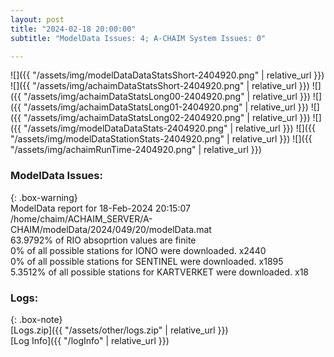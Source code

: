 ```yaml
---
layout: post
title: "2024-02-18 20:00:00"
subtitle: "ModelData Issues: 4; A-CHAIM System Issues: 0"

---
```


![]({{ "/assets/img/modelDataDataStatsShort-2404920.png" | relative_url }})
![]({{ "/assets/img/achaimDataStatsShort-2404920.png" | relative_url }})
![]({{ "/assets/img/achaimDataStatsLong00-2404920.png" | relative_url }})
![]({{ "/assets/img/achaimDataStatsLong01-2404920.png" | relative_url }})
![]({{ "/assets/img/achaimDataStatsLong02-2404920.png" | relative_url }})
![]({{ "/assets/img/modelDataDataStats-2404920.png" | relative_url }})
![]({{ "/assets/img/modelDataStationStats-2404920.png" | relative_url }})
![]({{ "/assets/img/achaimRunTime-2404920.png" | relative_url }})


### ModelData Issues:  
  
{: .box-warning}  
 ModelData report for 18-Feb-2024 20:15:07   
 /home/chaim/ACHAIM_SERVER/A-CHAIM/modelData/2024/049/20/modelData.mat   
 63.9792% of RIO absoprtion values are finite   
 0% of all possible stations for IONO were downloaded. x2440   
 0% of all possible stations for SENTINEL were downloaded. x1895   
 5.3512% of all possible stations for KARTVERKET were downloaded. x18   
  


### Logs:  
  
{: .box-note}  
[Logs.zip]({{ "/assets/other/logs.zip" | relative_url }})  
[Log Info]({{ "/logInfo" | relative_url }})  
